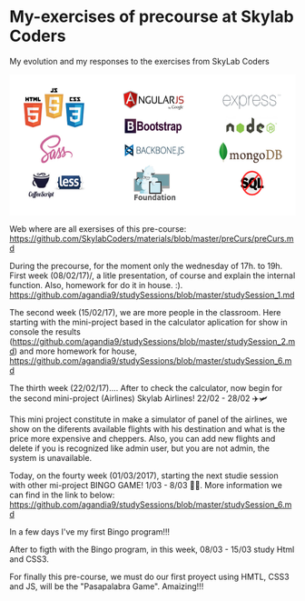 # My-exercises of precourse at Skylab Coders
My evolution and my responses to the exercises from SkyLab Coders

<img width="550px" align="middle" height="250" src="img/frontback.jpg" >

Web where are all exersises of this pre-course:
https://github.com/SkylabCoders/materials/blob/master/preCurs/preCurs.md

During the precourse, for the moment only the wednesday of 17h. to 19h. 
First week (08/02/17)/, a litle presentation, of course and explain the internal function. Also, homework for do it in house. :). https://github.com/agandia9/studySessions/blob/master/studySession_1.md

The second week (15/02/17), we are more people in the classroom. Here starting with the mini-project based in the calculator aplication for show in console the results (https://github.com/agandia9/studySessions/blob/master/studySession_2.md) and more homework for house, https://github.com/agandia9/studySessions/blob/master/studySession_6.md

The thirth week (22/02/17)....
After to check the calculator, now begin for the second mini-project (Airlines) Skylab Airlines! 22/02 - 28/02 ✈️🛩

This mini project constitute in make a simulator of panel of the airlines, we show on the diferents available flights with his destination and what is the price more expensive and cheppers. Also, you can add new flights and delete if you is recognized like admin user, but you are not admin, the system is unavailable.


Today, on the fourty week (01/03/2017), starting the next studie session with other mi-project BINGO GAME! 1/03 - 8/03 🎲🎰.
More information we can find in the link to below:
    https://github.com/agandia9/studySessions/blob/master/studySession_6.md
    
In a few days I've my first Bingo program!!!

After to figth with the Bingo program, in this week, 08/03 - 15/03 study Html and CSS3.

For finally this pre-course, we must do our first proyect using HMTL, CSS3 and JS, will be the "Pasapalabra Game". Amaizing!!!
